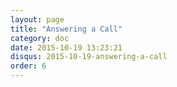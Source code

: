 ```yaml
---
layout: page
title: "Answering a Call"
category: doc
date: 2015-10-19 13:23:21
disqus: 2015-10-19-answering-a-call
order: 6
---
```

